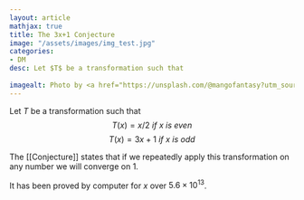 ```yaml
---
layout: article
mathjax: true
title: The 3x+1 Conjecture
image: "/assets/images/img_test.jpg"
categories:
- DM
desc: Let $T$ be a transformation such that
 
imagealt: Photo by <a href="https://unsplash.com/@mangofantasy?utm_source=unsplash&utm_medium=referral&utm_content=creditCopyText">Tim Johnson</a> on <a href="https://unsplash.com/s/photos/logic?utm_source=unsplash&utm_medium=referral&utm_content=creditCopyText">Unsplash</a>
---
```

Let $T$ be a transformation such that
$$T(x) = x/2\ if\ x\ is\ even$$
$$T(x) = 3x+1\ if\ x\ is\ odd$$

The [[Conjecture]] states that if we repeatedly apply this transformation on any number we will converge on 1.

It has been proved by computer for $x$ over $5.6 \times 10^{13}$.


